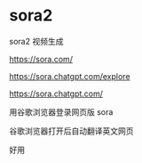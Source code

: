 # sora2
sora2   视频生成


https://sora.com/

https://sora.chatgpt.com/explore


https://sora.chatgpt.com/


用谷歌浏览器登录网页版  sora


谷歌浏览器打开后自动翻译英文网页


好用

